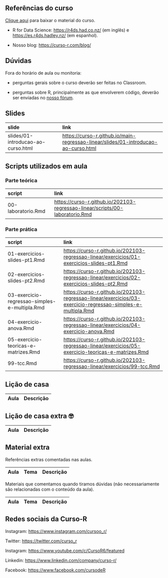 
<!-- README.md is generated from README.Rmd. Please edit that file -->

## Referências do curso

[Clique
aqui](https://github.com/curso-r/main-regressao-linear/raw/master/material_do_curso.zip)
para baixar o material do curso.

  - R for Data Science: <https://r4ds.had.co.nz/> (em inglês) e
    <https://es.r4ds.hadley.nz/> (em espanhol).

  - Nosso blog: <https://curso-r.com/blog/>

## Dúvidas

Fora do horário de aula ou monitoria:

  - perguntas gerais sobre o curso deverão ser feitas no Classroom.

  - perguntas sobre R, principalmente as que envolverem código, deverão
    ser enviadas no [nosso fórum](https://discourse.curso-r.com/).

## Slides

| slide                              | link                                                                                 |
| :--------------------------------- | :----------------------------------------------------------------------------------- |
| slides/01-introducao-ao-curso.html | <https://curso-r.github.io/main-regressao-linear/slides/01-introducao-ao-curso.html> |

## Scripts utilizados em aula

### Parte teórica

| script             | link                                                                           |
| :----------------- | :----------------------------------------------------------------------------- |
| 00-laboratorio.Rmd | <https://curso-r.github.io/202103-regressao-linear/scripts/00-laboratorio.Rmd> |

### Parte prática

| script                                        | link                                                                                                         |
| :-------------------------------------------- | :----------------------------------------------------------------------------------------------------------- |
| 01-exercicios-slides-pt1.Rmd                  | <https://curso-r.github.io/202103-regressao-linear/exercicios/01-exercicios-slides-pt1.Rmd>                  |
| 02-exercicios-slides-pt2.Rmd                  | <https://curso-r.github.io/202103-regressao-linear/exercicios/02-exercicios-slides-pt2.Rmd>                  |
| 03-exercicio-regressao-simples-e-multipla.Rmd | <https://curso-r.github.io/202103-regressao-linear/exercicios/03-exercicio-regressao-simples-e-multipla.Rmd> |
| 04-exercicio-anova.Rmd                        | <https://curso-r.github.io/202103-regressao-linear/exercicios/04-exercicio-anova.Rmd>                        |
| 05-exercicio-teoricas-e-matrizes.Rmd          | <https://curso-r.github.io/202103-regressao-linear/exercicios/05-exercicio-teoricas-e-matrizes.Rmd>          |
| 99-tcc.Rmd                                    | <https://curso-r.github.io/202103-regressao-linear/exercicios/99-tcc.Rmd>                                    |

## Lição de casa

| Aula | Descrição |
| :--- | :-------- |

## Lição de casa extra 🤓

| Aula | Descrição |
| :--- | :-------- |

## Material extra

Referências extras comentadas nas aulas.

| Aula | Tema | Descrição |
| :--- | :--- | :-------- |

Materiais que comentamos quando tiramos dúvidas (não necessariamente são
relacionadas com o conteúdo da aula).

| Aula | Tema | Descrição |
| :--- | :--- | :-------- |

## Redes sociais da Curso-R

Instagram: <https://www.instagram.com/cursoo_r/>

Twitter: <https://twitter.com/curso_r>

Instagram: <https://www.youtube.com/c/CursoR6/featured>

Linkedin: <https://www.linkedin.com/company/curso-r/>

Facebook: <https://www.facebook.com/cursodeR>
